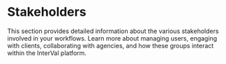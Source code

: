 # Stakeholders

This section provides detailed information about the various stakeholders involved in your workflows. Learn more about managing users, engaging with clients, collaborating with agencies, and how these groups interact within the InterVal platform.
